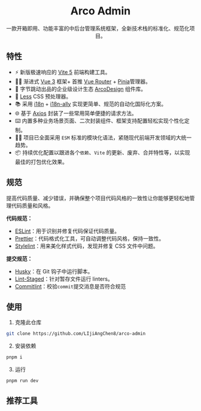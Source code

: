<h1 align="center">Arco Admin</h1>

<p align="center">一款开箱即用、功能丰富的中后台管理系统框架，全新技术栈的标准化、规范化项目。</p> 


## 特性
+ ⚡️ 新版极速响应的 [Vite 5](https://cn.vitejs.dev) 前端构建工具。
+ 👍🏻 渐进式 [Vue 3](https://cn.vuejs.org) 框架+ 首推 [Vue Router](https://router.vuejs.org/zh) + [Pinia](https://pinia.vuejs.org/zh)管理器。
+ 🔩 字节跳动出品的企业级设计生态 [ArcoDesign](https://arco.design/) 组件库。
+ 🎨 [Less](https://less.bootcss.com/) CSS 预处理器。
+ 📚 采用 [i18n](https://github.com/intlify/vue-i18n-next/tree/master/packages/vue-i18n#readme) + [i18n-ally](https://github.com/lokalise/i18n-ally) 实现更简单、规范的自动化国际化方案。
+ 🌐 基于 [Axios](https://axios-http.com/zh/) 封装了一些常用简单便捷的请求方法。
+ ⌨️ 内置多种业务场景页面、二次封装组件、框架支持配置轻松实现个性化定制。
+ 🧚🏻 项目已全面采用 `ESM` 标准的模块化语法，紧随现代前端开发领域的大统一趋势。
+ 📦 持续优化配置以跟进各个`依赖`、`Vite` 的更新、废弃、合并特性等，以实现最佳的打包优化效果。 

## 规范
提高代码质量、减少错误，并确保整个项目代码风格的一致性让你能够更轻松地管理代码质量和风格。

**代码规范：**
+ [ESLint](https://eslint.org/)：用于识别并修复代码保证代码质量。
+ [Prettier](https://prettier.io)：代码格式化工具，可自动调整代码风格，保持一致性。
+ [Stylelint](https://stylelint.io)：用来美化样式代码，发现并修复 CSS 文件中问题。

**提交规范：**
+ [Husky](https://typicode.github.io/husky/#/)：在 Git 钩子中运行脚本。
+ [Lint-Staged](https://github.com/okonet/lint-staged)：针对暂存文件运行 linters。
+ [Commitlint](https://commitlint.js.org)：校验`commit`提交消息是否符合规范

## 使用
1. 克隆此仓库
```bash
git clone https://github.com/LIjiAngChen8/arco-admin
```
2. 安装依赖
```bash
pnpm i
```
3. 运行
```bash
pnpm run dev
```

## 推荐工具


